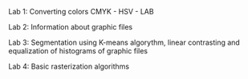 Lab 1:
Converting colors CMYK - HSV - LAB 


Lab 2: 
Information about graphic files


Lab 3:
Segmentation using K-means algorythm, linear contrasting and equalization of histograms of graphic files


Lab 4:
Basic rasterization algorithms
